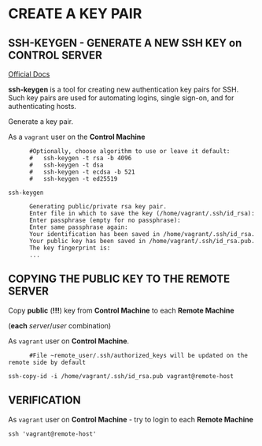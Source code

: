 # CREATE A KEY PAIR

## SSH-KEYGEN - GENERATE A NEW SSH KEY on CONTROL SERVER

[Official Docs](https://www.ssh.com/ssh/keygen/)

**ssh-keygen** is a tool for creating new authentication key pairs for SSH. Such key pairs are used for automating logins, single sign-on, and for authenticating hosts.


Generate a key pair.

As a `vagrant` user on the **Control Machine**
```
      #Optionally, choose algorithm to use or leave it default:
      #   ssh-keygen -t rsa -b 4096
      #   ssh-keygen -t dsa
      #   ssh-keygen -t ecdsa -b 521
      #   ssh-keygen -t ed25519

ssh-keygen

      Generating public/private rsa key pair.
      Enter file in which to save the key (/home/vagrant/.ssh/id_rsa):
      Enter passphrase (empty for no passphrase):
      Enter same passphrase again:
      Your identification has been saved in /home/vagrant/.ssh/id_rsa.
      Your public key has been saved in /home/vagrant/.ssh/id_rsa.pub.
      The key fingerprint is:
      ...
```

## COPYING THE PUBLIC KEY TO THE REMOTE SERVER

Copy **public** (**!!!**) key from **Control Machine** to each **Remote Machine** 

(**each** *server*/*user* combination)

As `vagrant` user on **Control Machine**.
```
      #File ~remote_user/.ssh/authorized_keys will be updated on the remote side by default
      
ssh-copy-id -i /home/vagrant/.ssh/id_rsa.pub vagrant@remote-host
```

## VERIFICATION

As `vagrant` user on **Control Machine** - try to login to each **Remote Machine**
```
ssh 'vagrant@remote-host'
```
